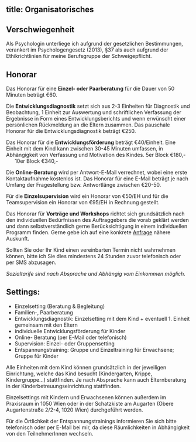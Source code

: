 title: Organisatorisches
---

## Verschwiegenheit

Als Psychologin unterliege ich aufgrund der gesetzlichen Bestimmungen, verankert im Psychologengesetz (2013), §37 als auch aufgrund der Ethikrichtlinien für meine Berufsgruppe der Schweigepflicht.

## Honorar

Das Honorar für eine **Einzel- oder Paarberatung** für die Dauer von 50 Minuten beträgt €60.

Die **Entwicklungsdiagnostik** setzt sich aus 2-3 Einheiten für Diagnostik und Beobachtung, 1 Einheit zur Auswertung und schriftlichen Verfassung der Ergebnisse in Form eines Entwicklungsberichts und wenn erwünscht einer persönlichen Rückmeldung an die Eltern zusammen. Das pauschale Honorar für die Entwicklungsdiagnostik beträgt €250.

Das Honorar für die **Entwicklungsförderung** beträgt €40/Einheit. Eine Einheit mit dem Kind kann zwischen 30-45 Minuten umfassen, in Abhängigkeit von Verfassung und Motivation des Kindes. 
5er Block €180,-&nbsp;&nbsp;&nbsp;&nbsp;&nbsp;&nbsp;10er Block €340,-

Die **Online-Beratung** wird per Antwort-E-Mail verrechnet, wobei eine erste Kontaktaufnahme kostenlos ist.  Das Honorar für eine E-Mail beträgt je nach Umfang der Fragestellung bzw. Antwortlänge zwischen €20-50.

Für die **Einzelsupervision** wird ein Honorar von €50/EH und für die Teamsupervision ein Honorar von €95/EH in Rechnung gestellt. 

Das Honorar für **Vorträge und Workshops** richtet sich grundsätzlich nach den individuellen Bedürfnissen des Auftraggebers die vorab geklärt werden und dann selbstverständlich gerne Berücksichtigung in einem individuellen Programm finden. Gerne gebe ich auf eine konkrete [Anfrage](/kontakt/) nähere Auskunft.

Sollten Sie oder Ihr Kind einen vereinbarten Termin nicht wahrnehmen können, bitte ich Sie dies mindestens 24 Stunden zuvor telefonisch oder per SMS abzusagen.

*Sozialtarife sind nach Absprache und Abhängig vom Einkommen möglich.*

## Settings:
- Einzelsetting (Beratung & Begleitung)
- Familien-, Paarberatung
- Entwicklungsdiagnostik: Einzelsetting mit dem Kind + eventuell 1. Einheit gemeinsam mit den Eltern
- individuelle Entwicklungsförderung für Kinder
- Online- Beratung (per E-Mail oder telefonisch)
- Supervision: Einzel- oder Gruppensetting
- Entspannungstraining: Gruppe und Einzeltraining für Erwachsene; Gruppe für Kinder

Alle Einheiten mit dem Kind können grundsätzlich in der jeweiligen Einrichtung, welche das Kind besucht (Kindergarten, Krippe, Kindergruppe…) stattfinden. Je nach Absprache kann auch Elternberatung in der Kinderbetreuungseinrichtung stattfinden.

Einzelsettings mit Kindern und Erwachsenen können außerdem im Praxisraum in 1050 Wien oder in der Schatzkiste am Augarten (Obere Augartenstraße 2/2-4, 1020 Wien) durchgeführt werden. 


Für die Örtlichkeit der Entspannungstrainings informieren Sie sich bitte telefonisch oder per E-Mail bei mir, da diese Räumlichkeiten in Abhängigkeit von den TeilnehmerInnen wechseln. 

